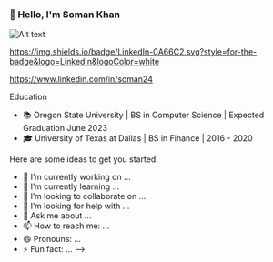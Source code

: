 ### 👋 Hello, I'm Soman Khan


![Alt text](<https://img.shields.io/badge/LinkedIn-0A66C2.svg?style=for-the-badge&logo=LinkedIn&logoColor=white>)

[<https://img.shields.io/badge/LinkedIn-0A66C2.svg?style=for-the-badge&logo=LinkedIn&logoColor=white>](https://www.linkedin.com/in/soman24)


https://www.linkedin.com/in/soman24

Education
- 📚 Oregon State University | BS in Computer Science | Expected Graduation June 2023
- 🎓 University of Texas at Dallas | BS in Finance | 2016 - 2020




Here are some ideas to get you started:

- 🔭 I’m currently working on ... 
- 🌱 I’m currently learning ...
- 👯 I’m looking to collaborate on ...
- 🤔 I’m looking for help with ...
- 💬 Ask me about ...
- 📫 How to reach me: ...
- 😄 Pronouns: ...
- ⚡ Fun fact: ...
-->
